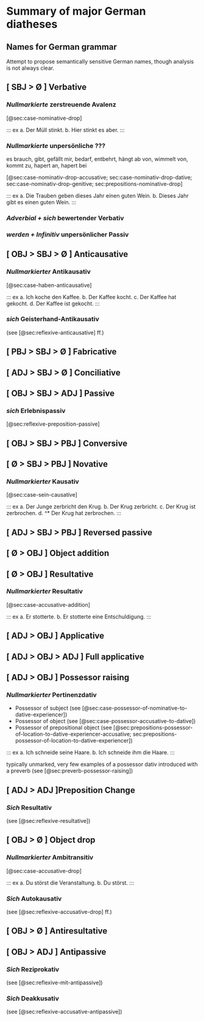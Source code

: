 # Summary of major German diatheses

## Names for German grammar

Attempt to propose semantically sensitive German names, though analysis is not always clear.

## [ SBJ > Ø ] Verbative

### *Nullmarkierte* zerstreuende Avalenz

[@sec:case-nominative-drop]

::: ex
a.  Der Müll stinkt.
b.  Hier stinkt es aber.
:::

### *Nullmarkierte* unpersönliche ???

es brauch, gibt, gefällt mir, bedarf, entbehrt, hängt ab von, wimmelt von, kommt zu, hapert an, hapert bei

[@sec:case-nominativ-drop-accusative; sec:case-nominativ-drop-dative; sec:case-nominativ-drop-genitive; sec:prepositions-nominative-drop]

::: ex
a.  Die Trauben geben dieses Jahr einen guten Wein.
b.  Dieses Jahr gibt es einen guten Wein.
:::

### *Adverbial + sich* bewertender Verbativ

### *werden + Infinitiv* unpersönlicher Passiv

## [ OBJ > SBJ > Ø ] Anticausative

### *Nullmarkierter* Antikausativ

[@sec:case-haben-anticausative]

::: ex
a.  Ich koche den Kaffee.
b.  Der Kaffee kocht.
c.  Der Kaffee hat gekocht.
d.  Der Kaffee ist gekocht.
:::

### *sich* Geisterhand-Antikausativ

(see [@sec:reflexive-anticausative] ff.)

## [ PBJ > SBJ > Ø ] Fabricative

## [ ADJ > SBJ > Ø ] Conciliative

## [ OBJ > SBJ > ADJ ] Passive

### *sich* Erlebnispassiv

[@sec:reflexive-preposition-passive]

## [ OBJ > SBJ > PBJ ] Conversive

## [ Ø > SBJ > PBJ ] Novative

### *Nullmarkierter* Kausativ

[@sec:case-sein-causative]

::: ex
a.  Der Junge zerbricht den Krug.
b.  Der Krug zerbricht.
c.  Der Krug ist zerbrochen.
d.  ^* Der Krug hat zerbrochen.
:::

## [ ADJ > SBJ > PBJ ] Reversed passive

## [ Ø > OBJ ] Object addition

## [ Ø > OBJ ] Resultative

### *Nullmarkierter* Resultativ

[@sec:case-accusative-addition]

::: ex
a.  Er stotterte.
b.  Er stotterte eine Entschuldigung.
:::

## [ ADJ > OBJ ] Applicative

## [ ADJ > OBJ > ADJ ] Full applicative

## [ ADJ > OBJ ] Possessor raising

### *Nullmarkierter* Pertinenzdativ

- Possessor of subject (see [@sec:case-possessor-of-nominative-to-dative-experiencer])
- Possessor of object (see [@sec:case-possessor-accusative-to-dative])
- Possessor of prepositional object (see [@sec:prepositions-possessor-of-location-to-dative-experiencer-accusative; sec:prepositions-possessor-of-location-to-dative-experiencer])

::: ex
a.  Ich schneide seine Haare.
b.  Ich schneide ihm die Haare.
:::

typically unmarked, very few examples of a possessor dativ introduced with a preverb (see [@sec:preverb-possessor-raising])

## [ ADJ > ADJ ]Preposition Change

### *Sich* Resultativ

(see [@sec:reflexive-resultative])

## [ OBJ > Ø ] Object drop

### *Nullmarkierter* Ambitransitiv

[@sec:case-accusative-drop]

::: ex
a.  Du störst die Veranstaltung.
b.  Du störst.
:::

### *Sich* Autokausativ

(see [@sec:reflexive-accusative-drop] ff.)

## [ OBJ > Ø ] Antiresultative

## [ OBJ > ADJ ] Antipassive

### *Sich* Reziprokativ

(see [@sec:reflexive-mit-antipassive])

### *Sich* Deakkusativ

(see [@sec:reflexive-accusative-antipassive])


